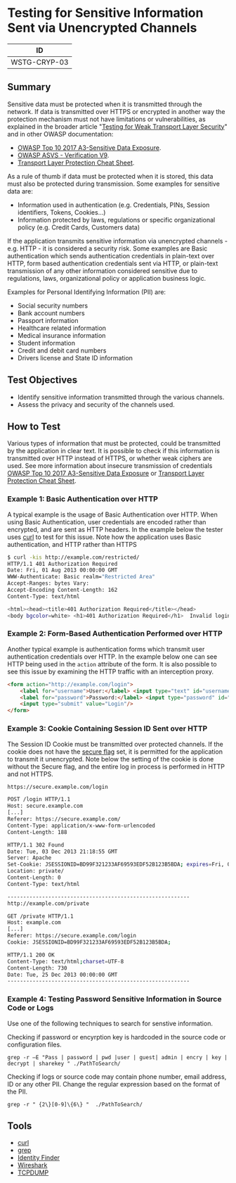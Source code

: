 # Testing for Sensitive Information Sent via Unencrypted Channels

|ID          |
|------------|
|WSTG-CRYP-03|

## Summary

Sensitive data must be protected when it is transmitted through the network. If data is transmitted over HTTPS or encrypted in another way the protection mechanism must not have limitations or vulnerabilities, as explained in the broader article "[Testing for Weak Transport Layer Security](01-Testing_for_Weak_Transport_Layer_Security.md)" and in other OWASP documentation:

- [OWASP Top 10 2017 A3-Sensitive Data Exposure](https://owasp.org/www-project-top-ten/OWASP_Top_Ten_2017/Top_10-2017_A3-Sensitive_Data_Exposure).
- [OWASP ASVS - Verification V9](https://github.com/OWASP/ASVS/blob/master/4.0/en/0x17-V9-Communications.md).
- [Transport Layer Protection Cheat Sheet](https://cheatsheetseries.owasp.org/cheatsheets/Transport_Layer_Protection_Cheat_Sheet.html).

As a rule of thumb if data must be protected when it is stored, this data must also be protected during transmission. Some examples for sensitive data are:

- Information used in authentication (e.g. Credentials, PINs, Session identifiers, Tokens, Cookies…)
- Information protected by laws, regulations or specific organizational policy (e.g. Credit Cards, Customers data)

If the application transmits sensitive information via unencrypted channels - e.g. HTTP - it is considered a security risk. Some examples are Basic authentication which sends authentication credentials in plain-text over HTTP, form based authentication credentials sent via HTTP, or plain-text transmission of any other information considered sensitive due to regulations, laws, organizational policy or application business logic.

Examples for Personal Identifying Information (PII) are:

- Social security numbers
- Bank account numbers
- Passport information
- Healthcare related information
- Medical insurance information
- Student information
- Credit and debit card numbers
- Drivers license and State ID information

## Test Objectives

- Identify sensitive information transmitted through the various channels.
- Assess the privacy and security of the channels used.

## How to Test

Various types of information that must be protected, could be transmitted by the application in clear text. It is possible to check if this information is transmitted over HTTP instead of HTTPS, or whether weak ciphers are used. See more information about insecure transmission of credentials [OWASP Top 10 2017 A3-Sensitive Data Exposure](https://owasp.org/www-project-top-ten/OWASP_Top_Ten_2017/Top_10-2017_A3-Sensitive_Data_Exposure) or [Transport Layer Protection Cheat Sheet](https://cheatsheetseries.owasp.org/cheatsheets/Transport_Layer_Protection_Cheat_Sheet.html).

### Example 1: Basic Authentication over HTTP

A typical example is the usage of Basic Authentication over HTTP. When using Basic Authentication, user credentials are encoded rather than encrypted, and are sent as HTTP headers. In the example below the tester uses [curl](https://curl.haxx.se/) to test for this issue. Note how the application uses Basic authentication, and HTTP rather than HTTPS

```bash
$ curl -kis http://example.com/restricted/
HTTP/1.1 401 Authorization Required
Date: Fri, 01 Aug 2013 00:00:00 GMT
WWW-Authenticate: Basic realm="Restricted Area"
Accept-Ranges: bytes Vary:
Accept-Encoding Content-Length: 162
Content-Type: text/html

<html><head><title>401 Authorization Required</title></head>
<body bgcolor=white> <h1>401 Authorization Required</h1>  Invalid login credentials!  </body></html>
```

### Example 2: Form-Based Authentication Performed over HTTP

Another typical example is authentication forms which transmit user authentication credentials over HTTP. In the example below one can see HTTP being used in the `action` attribute of the form. It is also possible to see this issue by examining the HTTP traffic with an interception proxy.

```html
<form action="http://example.com/login">
    <label for="username">User:</label> <input type="text" id="username" name="username" value=""/><br />
    <label for="password">Password:</label> <input type="password" id="password" name="password" value=""/>
    <input type="submit" value="Login"/>
</form>
```

### Example 3: Cookie Containing Session ID Sent over HTTP

The Session ID Cookie must be transmitted over protected channels. If the cookie does not have the [secure flag](../06-Session_Management_Testing/02-Testing_for_Cookies_Attributes.md) set, it is permitted for the application to transmit it unencrypted. Note below the setting of the cookie is done without the Secure flag, and the entire log in process is performed in HTTP and not HTTPS.

```bash
https://secure.example.com/login

POST /login HTTP/1.1
Host: secure.example.com
[...]
Referer: https://secure.example.com/
Content-Type: application/x-www-form-urlencoded
Content-Length: 188

HTTP/1.1 302 Found
Date: Tue, 03 Dec 2013 21:18:55 GMT
Server: Apache
Set-Cookie: JSESSIONID=BD99F321233AF69593EDF52B123B5BDA; expires=Fri, 01-Jan-2014 00:00:00 GMT; path=/; domain=example.com; httponly
Location: private/
Content-Length: 0
Content-Type: text/html

----------------------------------------------------------
http://example.com/private

GET /private HTTP/1.1
Host: example.com
[...]
Referer: https://secure.example.com/login
Cookie: JSESSIONID=BD99F321233AF69593EDF52B123B5BDA;

HTTP/1.1 200 OK
Content-Type: text/html;charset=UTF-8
Content-Length: 730
Date: Tue, 25 Dec 2013 00:00:00 GMT
----------------------------------------------------------
```

### Example 4: Testing Password Sensitive Information in Source Code or Logs

Use one of the following techniques to search for senstive information.

Checking if password or encyrption key is hardcoded in the source code or configuration files.

`grep -r –E "Pass | password | pwd |user | guest| admin | encry | key | decrypt | sharekey " ./PathToSearch/`

Checking if logs or source code may contain phone number, email address, ID or any other PII. Change the regular expression based on the format of the PII.

`grep -r " {2\}[0-9]\{6\} "  ./PathToSearch/`

## Tools

- [curl](https://curl.haxx.se/)
- [grep](http://man7.org/linux/man-pages/man1/egrep.1.html)
- [Identity Finder](https://download.cnet.com/Identity-Finder-Free-Edition/3000-2144_4-10906766.html)
- [Wireshark](https://www.wireshark.org/)
- [TCPDUMP](https://www.tcpdump.org/)
